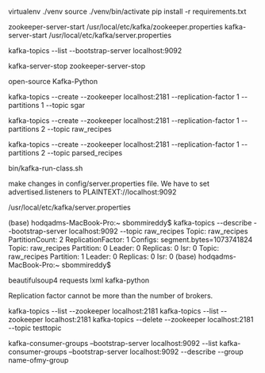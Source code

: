 virtualenv ./venv
source ./venv/bin/activate
pip install -r requirements.txt

zookeeper-server-start /usr/local/etc/kafka/zookeeper.properties
kafka-server-start /usr/local/etc/kafka/server.properties

kafka-topics --list --bootstrap-server localhost:9092

kafka-server-stop
zookeeper-server-stop

open-source Kafka-Python

kafka-topics --create --zookeeper localhost:2181 --replication-factor 1 --partitions 1 --topic sgar

kafka-topics --create --zookeeper localhost:2181 --replication-factor 1 --partitions 2 --topic raw_recipes

kafka-topics --create --zookeeper localhost:2181 --replication-factor 1 --partitions 2 --topic parsed_recipes


bin/kafka-run-class.sh

make changes in config/server.properties file. We have to set advertised.listeners to PLAINTEXT://localhost:9092

/usr/local/etc/kafka/server.properties

(base) hodqadms-MacBook-Pro:~ sbommireddy$ kafka-topics --describe --bootstrap-server localhost:9092 --topic raw_recipes
Topic: raw_recipes	PartitionCount: 2	ReplicationFactor: 1	Configs: segment.bytes=1073741824
	Topic: raw_recipes	Partition: 0	Leader: 0	Replicas: 0	Isr: 0
	Topic: raw_recipes	Partition: 1	Leader: 0	Replicas: 0	Isr: 0
(base) hodqadms-MacBook-Pro:~ sbommireddy$

beautifulsoup4
requests
lxml
kafka-python

Replication factor cannot be more than the number of brokers.

kafka-topics --list --zookeeper localhost:2181
kafka-topics --list --zookeeper localhost:2181
kafka-topics --delete --zookeeper localhost:2181 --topic testtopic

kafka-consumer-groups –bootstrap-server localhost:9092 --list
kafka-consumer-groups –bootstrap-server localhost:9092 --describe --group name-ofmy-group
